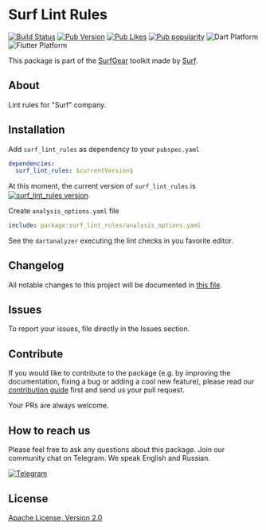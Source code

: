 # Surf Lint Rules

[![Build Status](https://shields.io/github/workflow/status/surfstudio/flutter-surf-lint-rules/build?logo=github&logoColor=white)](https://github.com/surfstudio/flutter-surf-lint-rules)
[![Pub Version](https://img.shields.io/pub/v/surf_lint_rules?logo=dart&logoColor=white)](https://pub.dev/packages/surf_lint_rules)
[![Pub Likes](https://badgen.net/pub/likes/surf_lint_rules)](https://pub.dev/packages/surf_lint_rules)
[![Pub popularity](https://badgen.net/pub/popularity/surf_lint_rules)](https://pub.dev/packages/surf_lint_rules/score)
![Dart Platform](https://badgen.net/pub/dart-platform/surf_lint_rules)
![Flutter Platform](https://badgen.net/pub/flutter-platform/surf_lint_rules)

This package is part of the [SurfGear](https://github.com/surfstudio/SurfGear) toolkit made by [Surf](https://surf.ru).

## About

Lint rules for "Surf" company.

## Installation

Add `surf_lint_rules` as dependency to your `pubspec.yaml`

```yaml
dependencies:
  surf_lint_rules: $currentVersion$
```

<p>At this moment, the current version of <code>surf_lint_rules</code> is <a href="https://pub.dev/packages/surf_lint_rules"><img style="vertical-align:middle;" src="https://img.shields.io/pub/v/surf_lint_rules.svg" alt="surf_lint_rules version"></a>.</p>


Create `analysis_options.yaml` file

```yaml
include: package:surf_lint_rules/analysis_options.yaml
```

See the `dartanalyzer` executing the lint checks in you favorite editor.

## Changelog

All notable changes to this project will be documented in [this file](./CHANGELOG.md).

## Issues

To report your issues, file directly in the Issues section.

## Contribute

If you would like to contribute to the package (e.g. by improving the documentation, fixing a bug or adding a cool new feature), please read our [contribution guide](./CONTRIBUTING.md) first and send us your pull request.

Your PRs are always welcome.

## How to reach us

Please feel free to ask any questions about this package. Join our community chat on Telegram. We speak English and Russian.

[![Telegram](https://img.shields.io/badge/chat-on%20Telegram-blue.svg)](https://t.me/SurfGear)

## License

[Apache License, Version 2.0](https://www.apache.org/licenses/LICENSE-2.0)
